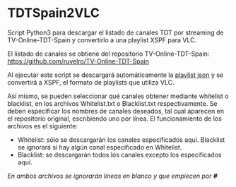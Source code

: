 # TDTSpain2VLC

Script Python3 para descargar el listado de canales TDT por streaming de TV-Online-TDT-Spain y convertirlo a una playlist XSPF para VLC.

El listado de canales se obtiene del repositorio TV-Online-TDT-Spain: https://github.com/ruvelro/TV-Online-TDT-Spain

Al ejecutar este script se descargará automáticamente la [playlist json](https://github.com/ruvelro/TV-Online-TDT-Spain/blob/master/tv-spain.json) y se convertirá a XSPF, el formato de playlists que utiliza VLC.

Así mismo, se pueden seleccionar qué canales obtener mediante whitelist o blacklist, en los archivos Whitelist.txt o Blacklist.txt respectivamente. Se deben especificar los nombres de canales deseados, tal cual aparecen en el repositorio original, escribiendo uno por línea. El funcionamiento de los archivos es el siguiente:

* Whitelist: sólo se descargarán los canales especificados aquí. Blacklist se ignorará si hay algún canal especificado en Whitelist.
* Blacklist: se descargarán todos los canales excepto los especificados aquí.

_En ambos archivos se ignorarán líneas en blanco y que empiecen por **#**_

